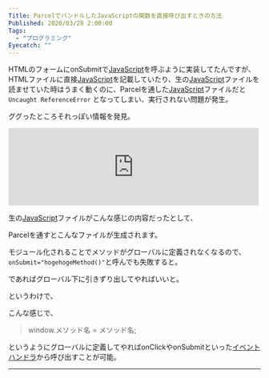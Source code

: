```yaml
---
Title: ParcelでバンドルしたJavaScriptの関数を直接呼び出すときの方法
Published: 2020/03/28 2:00:00
Tags:
  - "プログラミング"
Eyecatch: ""
---
```

<p>HTMLのフォームにonSubmitで<a class="keyword" href="http://d.hatena.ne.jp/keyword/JavaScript">JavaScript</a>を呼ぶように実装してたんですが、HTMLファイルに直接<a class="keyword" href="http://d.hatena.ne.jp/keyword/JavaScript">JavaScript</a>を記載していたり、生の<a class="keyword" href="http://d.hatena.ne.jp/keyword/JavaScript">JavaScript</a>ファイルを読ませていた時はうまく動くのに、Parcelを通した<a class="keyword" href="http://d.hatena.ne.jp/keyword/JavaScript">JavaScript</a>ファイルだと <code>Uncaught ReferenceError</code> となってしまい、実行されない問題が発生。</p>

<p>ググったところそれっぽい情報を発見。</p>

<p><iframe src="https://hatenablog-parts.com/embed?url=https%3A%2F%2Fteratail.com%2Fquestions%2F121802" title="parcelでのバンドル時にUncaught ReferenceErrorが発生｜teratail" class="embed-card embed-webcard" scrolling="no" frameborder="0" style="display: block; width: 100%; height: 155px; max-width: 500px; margin: 10px 0px;"></iframe></p>

<p>生の<a class="keyword" href="http://d.hatena.ne.jp/keyword/JavaScript">JavaScript</a>ファイルがこんな感じの内容だったとして、</p>

<p><script src="https://gist.github.com/Ovis/d626b8667233ff75e92cb79b23b83a41.js"> </script></p>

<p>Parcelを通すとこんなファイルが生成されます。</p>

<p><script src="https://gist.github.com/Ovis/a08c18d3d5afdaf327dccb7ebd7557b8.js"> </script></p>

<p>モジュール化されることでメソッドがグローバルに定義されなくなるので、<code>onSubmit="hogehogeMethod()"</code>と呼んでも失敗すると。</p>

<p>であればグローバル下に引きずり出してやればいいと。</p>

<p>というわけで、</p>

<p><script src="https://gist.github.com/Ovis/ff7bb3c12108525d55d4b7fc3df4e569.js"> </script></p>

<p>こんな感じで、</p>

<blockquote><p>window.メソッド名 = メソッド名;</p></blockquote>

<p>というようにグローバルに定義してやればonClickやonSubmitといった<a class="keyword" href="http://d.hatena.ne.jp/keyword/%A5%A4%A5%D9%A5%F3%A5%C8%A5%CF%A5%F3%A5%C9%A5%E9">イベントハンドラ</a>から呼び出すことが可能。</p>

***